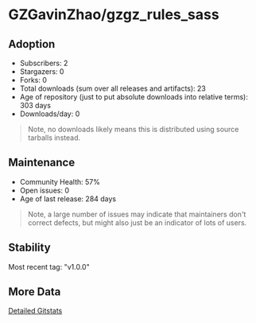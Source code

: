 # GZGavinZhao/gzgz_rules_sass

## Adoption

- Subscribers: 2
- Stargazers: 0
- Forks: 0
- Total downloads (sum over all releases and artifacts): 23
- Age of repository (just to put absolute downloads into relative terms): 303 days
- Downloads/day: 0

> Note, no downloads likely means this is distributed using source tarballs instead.

## Maintenance

- Community Health: 57%
- Open issues: 0
- Age of last release: 284 days

> Note, a large number of issues may indicate that maintainers don't correct defects, but might also
> just be an indicator of lots of users.

## Stability

Most recent tag: "v1.0.0"

## More Data

[Detailed Gitstats](/bazel-catalog/gitstats/GZGavinZhao/gzgz_rules_sass)


